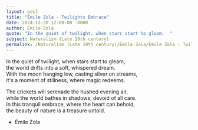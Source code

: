 ```yaml
---
layout: post
title: "Émile Zola - Twilights Embrace"
date: 2024-12-30 12:00:00 -0000
author: Émile Zola
quote: "In the quiet of twilight, when stars start to gleam,  "
subject: Naturalism (Late 19th century)
permalink: /Naturalism (Late 19th century)/Émile Zola/Émile Zola - Twilights Embrace
---
```


In the quiet of twilight, when stars start to gleam,  
the world drifts into a soft, whispered dream.  
With the moon hanging low, casting silver on streams,  
it's a moment of stillness, where magic redeems.

The crickets will serenade the hushed evening air,  
while the world bathes in shadows, devoid of all care.  
In this tranquil embrace, where the heart can behold,  
the beauty of nature is a treasure untold.

- Émile Zola
